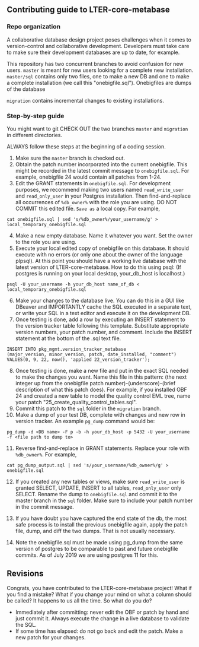 
## Contributing guide to LTER-core-metabase

### Repo organization

A collaborative database design project poses challenges when it comes to version-control and collaborative development. Developers must take care to make sure their development databases are up to date, for example. 

This repository has two concurrent branches to avoid confusion for new users. `master` is meant for new users looking for a complete new installation. `master/sql` contains only two files, one to make a new DB and one to make a complete installation (we call this "onebigfile.sql"). Onebigfiles are dumps of the database

`migration` contains incremental changes to existing installations. 

### Step-by-step guide

You might want to git CHECK OUT the two branches `master` and `migration` in different directories.

ALWAYS follow these steps at the beginning of a coding session.

1. Make sure the `master` branch is checked out.
1. Obtain the patch number incorporated into the current onebigfile. This might be recorded in the latest commit message to `onebigfile.sql`. For example, onebigfile 24 would contain all patches from 1-24. 
1. Edit the GRANT statements in `onebigfile.sql`. For development purposes, we recommend making two users named `read_write_user` and `read_only_user` in your Postgres installation. Then find-and-replace all occurrences of `%db_owner%` with the role you are using. DO NOT COMMIT this edited file. `Save as` a local copy. For example,
```
cat onebigfile.sql | sed 's/%db_owner%/your_username/g' > local_temporary_onebigfile.sql
```
4. Make a new empty database. Name it whatever you want. Set the owner to the role you are using. 
5. Execute your local edited copy of onebigfile on this database. It should execute with no errors (or only one about the owner of the language plpsql). At this point you should have a working live database with the latest version of LTER-core-metabase. How to do this using psql: (If postgres is running on your local desktop, your_db_host is localhost.)
```
psql -U your_username -h your_db_host name_of_db < local_temporary_onebigfile.sql
```
6. Make your changes to the database live. You can do this in a GUI like DBeaver and IMPORTANTLY cache the SQL executed in a separate text, or write your SQL in a text editor and execute it on the development DB.
1. Once testing is done, add a row by executing an INSERT statement to the version tracker table following this template. Substitute appropriate version numbers, your patch number, and comment. Include the INSERT statement at the bottom of the .sql text file.
```
INSERT INTO pkg_mgmt.version_tracker_metabase
(major_version, minor_version, patch, date_installed, "comment")
VALUES(0, 9, 22, now(), 'applied 22_version_tracker');
```
8. Once testing is done, make a new file and put in the exact SQL needed to make the changes you want. Name this file in this pattern: (the next integer up from the onebigfile patch number)-(underscore)-(brief description of what this patch does). For example, if you installed OBF 24 and created a new table to model the quality control EML tree, name your patch "25_create_quality_control_tables.sql". 
1. Commit this patch to the `sql` folder in the `migration` branch. 
1. Make a dump of your test DB, complete with changes and new row in version tracker. An example `pg_dump` command would be: 
```
pg_dump -d <DB name> -F p -b -h your_db_host -p 5432 -U your_username -f <file path to dump to>
```
11. Reverse find-and-replace in GRANT statements. Replace your role with `%db_owner%`. For example, 
```
cat pg_dump_output.sql | sed 's/your_username/%db_owner%/g' > onebigfile.sql
```
12. If you created any new tables or views, make sure `read_write_user` is granted SELECT, UPDATE, INSERT to all tables, `read_only_user` only SELECT.
Rename the dump to `onebigfile.sql` and commit it to the master branch in the `sql` folder. Make sure to include your patch number in the commit message.

1. If you have doubt you have captured the end state of the db, the most safe process is to install the previous onebigfile again, apply the patch file, dump, and diff the two dumps. That is not usually necessary. 
1. Note the onebigfile.sql must be made using pg_dump from the same version of postgres to be comparable to past and future onebigfile commits. As of July 2019 we are using postgres 11 for this. 

## Revisions

Congrats, you have contributed to the LTER-core-metabase project! What if you find a mistake? What if you change your mind on what a column should be called? It happens to us all the time. So what do you do?

- Immediately after committing: never edit the OBF or patch by hand and just commit it. Always execute the change in a live database to validate the SQL. 
- If some time has elapsed: do not go back and edit the patch. Make a new patch for your changes. 